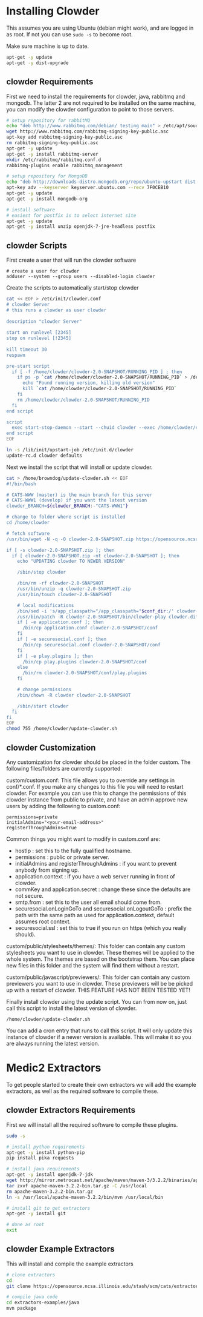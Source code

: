 # Installing Clowder

This assumes you are using Ubuntu (debian might work), and are logged in as root. If not you can use `sudo -s` to become root.

Make sure machine is up to date.

```bash
apt-get -y update
apt-get -y dist-upgrade
```

## clowder Requirements

First we need to install the requirements for clowder, java, rabbitmq and mongodb. The latter 2 are not required to be installed on the same machine, you can modify the clowder configuration to point to those servers.

```bash
# setup repository for rabbitMQ
echo "deb http://www.rabbitmq.com/debian/ testing main" > /etc/apt/sources.list.d/rabbitmq.list
wget http://www.rabbitmq.com/rabbitmq-signing-key-public.asc
apt-key add rabbitmq-signing-key-public.asc
rm rabbitmq-signing-key-public.asc
apt-get -y update
apt-get -y install rabbitmq-server
mkdir /etc/rabbitmq/rabbitmq.conf.d
rabbitmq-plugins enable rabbitmq_management

# setup repository for MongoDB
echo "deb http://downloads-distro.mongodb.org/repo/ubuntu-upstart dist 10gen" > /etc/apt/sources.list.d/mongo.list
apt-key adv --keyserver keyserver.ubuntu.com --recv 7F0CEB10
apt-get -y update
apt-get -y install mongodb-org

# install software
# easiest for postfix is to select internet site
apt-get -y update
apt-get -y install unzip openjdk-7-jre-headless postfix
```

## clowder Scripts

First create a user that will run the clowder software

```
# create a user for clowder
adduser --system --group users --disabled-login clowder
```

Create the scripts to automatically start/stop clowder

```bash
cat << EOF > /etc/init/clowder.conf
# clowder Server
# this runs a clowder as user clowder
 
description "clowder Server"
 
start on runlevel [2345]
stop on runlevel [!2345]
 
kill timeout 30
respawn

pre-start script
  if [ -f /home/clowder/clowder-2.0-SNAPSHOT/RUNNING_PID ] ; then
  	if ps -p `cat /home/clowder/clowder-2.0-SNAPSHOT/RUNNING_PID` > /dev/null ; then
      echo "Found running version, killing old version"
      kill `cat /home/clowder/clowder-2.0-SNAPSHOT/RUNNING_PID`
    fi
    rm /home/clowder/clowder-2.0-SNAPSHOT/RUNNING_PID
  fi
end script

script
  exec start-stop-daemon --start --chuid clowder --exec /home/clowder/clowder-2.0-SNAPSHOT/bin/clowder-play --name clowder -- -Dhttp.port=9000
end script
EOF

ln -s /lib/init/upstart-job /etc/init.d/clowder
update-rc.d clowder defaults
```

Next we install the script that will install or update clowder.

```bash
cat > /home/browndog/update-clowder.sh << EOF
#!/bin/bash

# CATS-WWW (master) is the main branch for this server
# CATS-WWW1 (develop) if you want the latest version
clowder_BRANCH=${clowder_BRANCH:-"CATS-WWW1"}

# change to folder where script is installed
cd /home/clowder

# fetch software
/usr/bin/wget -N -q -O clowder-2.0-SNAPSHOT.zip https://opensource.ncsa.illinois.edu/bamboo/browse/${clowder_BRANCH}/latest/artifact/JOB1/clowder-dist/clowder-2.0-SNAPSHOT.zip

if [ -s clowder-2.0-SNAPSHOT.zip ]; then
  if [ clowder-2.0-SNAPSHOT.zip -nt clowder-2.0-SNAPSHOT ]; then
    echo "UPDATING clowder TO NEWER VERSION"

    /sbin/stop clowder

    /bin/rm -rf clowder-2.0-SNAPSHOT
    /usr/bin/unzip -q clowder-2.0-SNAPSHOT.zip
    /usr/bin/touch clowder-2.0-SNAPSHOT

    # local modifications
    /bin/sed -i 's/app_classpath="/app_classpath="$conf_dir:/' clowder-2.0-SNAPSHOT/bin/clowder-play
    /usr/bin/patch -R clowder-2.0-SNAPSHOT/bin/clowder-play clowder.diff
    if [ -e application.conf ]; then
      /bin/cp application.conf clowder-2.0-SNAPSHOT/conf
    fi
    if [ -e securesocial.conf ]; then
      /bin/cp securesocial.conf clowder-2.0-SNAPSHOT/conf
    fi
    if [ -e play.plugins ]; then
      /bin/cp play.plugins clowder-2.0-SNAPSHOT/conf
    else
      /bin/rm clowder-2.0-SNAPSHOT/conf/play.plugins
    fi

    # change permissions
    /bin/chown -R clowder clowder-2.0-SNAPSHOT

    /sbin/start clowder
  fi
fi
EOF
chmod 755 /home/clowder/update-clowder.sh
```

## clowder Customization

Any customization for clowder should be placed in the folder custom. The following files/folders are currently supported:

custom/custom.conf:
This file allows you to override any settings in conf/*.conf. If you make any changes to this file you will need to restart clowder. For example you can use this to change the permissions of this clowder instance from public to private, and have an admin approve new users  by adding the following to custom.conf:
```
permissions=private
initialAdmins="<your-email-address>"
registerThroughAdmins=true
```

Common things you might want to modify in custom.conf are:

- hostIp : set this to the fully qualified hostname.
- permissions : public or private server.
- initialAdmins and registerThroughAdmins :  if you want to prevent anybody from signing up.
- application.context : if you have a web server running in front of clowder.
- commKey and application.secret : change these since the defaults are not secure.
- smtp.from : set this to the user all email should come from.
- securesocial.onLoginGoTo and securesocial.onLogoutGoTo : prefix the path with the same path as used for application.context, default assumes root context.
- securesocial.ssl : set this to true if you run on https (which you really should).


custom/public/stylesheets/themes/:
This folder can contain any custom stylesheets you want to use in clowder. These themes will be applied to the whole system. The themes are based on the bootstrap them. You can place new files in this folder and the system will find them without a restart.

custom/public/javascript/previewers/:
This folder can contain any custom previewers you want to use in clowder. These previewers will be be picked up with a restart of clowder. THIS FEATURE HAS NOT BEEN TESTED YET!


Finally install clowder using the update script. You can from now on, just call this script to install the latest version of clowder.

```
/home/clowder/update-clowder.sh
```

You can add a cron entry that runs to call this script. It will only update this instance of clowder if a newer version is available. This will make it so you are always running the latest version.

# Medic2 Extractors

To get people started to create their own extractors we will add the example extractors, as well as the required software to compile these.

## clowder Extractors Requirements

First we will install all the required software to compile these plugins.

```bash
sudo -s

# install python requirements
apt-get -y install python-pip
pip install pika requests

# install java requirements
apt-get -y install openjdk-7-jdk
wget http://mirror.metrocast.net/apache/maven/maven-3/3.2.2/binaries/apache-maven-3.2.2-bin.tar.gz
tar zxvf apache-maven-3.2.2-bin.tar.gz -C /usr/local
rm apache-maven-3.2.2-bin.tar.gz
ln -s /usr/local/apache-maven-3.2.2/bin/mvn /usr/local/bin

# install git to get extractors
apt-get -y install git

# done as root
exit
```

## clowder Example Extractors

This will install and compile the example extractors

```bash
# clone extractors
cd
git clone https://opensource.ncsa.illinois.edu/stash/scm/cats/extractors-examples.git

# compile java code
cd extractors-examples/java
mvn package
```
